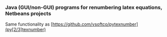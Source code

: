 ### Java (GUI/non-GUI) programs for renumbering latex equations, Netbeans projects

Same functionality as [https://github.com/vsoftco/pytexnumber](py[2/3]texnumber)

